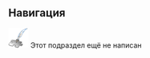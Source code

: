 ## Навигация
![Раздел не написан](examples/imgs/planned_section.png) Этот подраздел ещё не написан





